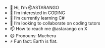 - 👋 Hi, I’m @ASTARANGO
- 👀 I’m interested in CODING
- 🌱 I’m currently learning C#
- 💞️ I’m looking to collaborate on coding tutors
- 📫 How to reach me @astarango on X
- 😄 Pronouns: Mucheru
- ⚡ Fun fact: Earth is flat.

<!---
ASTARANGO/ASTARANGO is a ✨ special ✨ repository because its `README.md` (this file) appears on your GitHub profile.
You can click the Preview link to take a look at your changes.
--->
